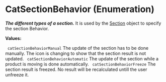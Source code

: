 # CatSectionBehavior (Enumeration)

**_The different types of a section._**
It is used by the [Section](../SpaceAnalysisInterfaces/interface_Section_11089.md) object to specify the section Behavior.

**Values:**

` catSectionBehaviorManual`      The update of the section has to be done manually. The icon is changing to show that the section result is not updated.
` catSectionBehaviorAutomatic`      The update of the section while a product is moving is done automatically.
` catSectionBehaviorFreeze`      The section result is freezed. No result will be recalculated untill the user unfreeze it.